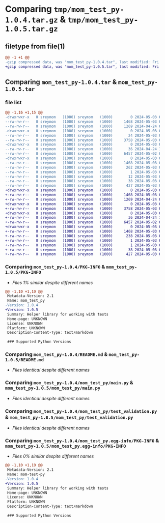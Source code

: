 # Comparing `tmp/mom_test_py-1.0.4.tar.gz` & `tmp/mom_test_py-1.0.5.tar.gz`

## filetype from file(1)

```diff
@@ -1 +1 @@
-gzip compressed data, was "mom_test_py-1.0.4.tar", last modified: Fri May  3 01:51:08 2024, max compression
+gzip compressed data, was "mom_test_py-1.0.5.tar", last modified: Fri May  3 02:08:30 2024, max compression
```

## Comparing `mom_test_py-1.0.4.tar` & `mom_test_py-1.0.5.tar`

### file list

```diff
@@ -1,16 +1,15 @@
-drwxrwxr-x   0 sreymom   (1000) sreymom   (1000)        0 2024-05-03 01:51:08.875982 mom_test_py-1.0.4/
--rw-rw-r--   0 sreymom   (1000) sreymom   (1000)     1468 2024-05-03 01:51:08.875982 mom_test_py-1.0.4/PKG-INFO
--rw-rw-r--   0 sreymom   (1000) sreymom   (1000)     1269 2024-04-24 06:32:01.000000 mom_test_py-1.0.4/README.md
-drwxrwxr-x   0 sreymom   (1000) sreymom   (1000)        0 2024-05-03 01:51:08.875982 mom_test_py-1.0.4/mom_test_py/
--rw-rw-r--   0 sreymom   (1000) sreymom   (1000)       24 2024-05-03 01:47:10.000000 mom_test_py-1.0.4/mom_test_py/__init__.py
--rw-rw-r--   0 sreymom   (1000) sreymom   (1000)     3758 2024-05-03 01:41:36.000000 mom_test_py-1.0.4/mom_test_py/main.py
-drwxrwxr-x   0 sreymom   (1000) sreymom   (1000)        0 2024-05-03 01:51:08.875982 mom_test_py-1.0.4/mom_test_py/rest/
--rw-rw-r--   0 sreymom   (1000) sreymom   (1000)       36 2024-04-24 10:03:26.000000 mom_test_py-1.0.4/mom_test_py/rest/__init__.py
--rw-rw-r--   0 sreymom   (1000) sreymom   (1000)     6457 2024-05-02 09:43:00.000000 mom_test_py-1.0.4/mom_test_py/test_validation.py
-drwxrwxr-x   0 sreymom   (1000) sreymom   (1000)        0 2024-05-03 01:51:08.875982 mom_test_py-1.0.4/mom_test_py.egg-info/
--rw-rw-r--   0 sreymom   (1000) sreymom   (1000)     1468 2024-05-03 01:51:08.000000 mom_test_py-1.0.4/mom_test_py.egg-info/PKG-INFO
--rw-rw-r--   0 sreymom   (1000) sreymom   (1000)      262 2024-05-03 01:51:08.000000 mom_test_py-1.0.4/mom_test_py.egg-info/SOURCES.txt
--rw-rw-r--   0 sreymom   (1000) sreymom   (1000)        1 2024-05-03 01:51:08.000000 mom_test_py-1.0.4/mom_test_py.egg-info/dependency_links.txt
--rw-rw-r--   0 sreymom   (1000) sreymom   (1000)       12 2024-05-03 01:51:08.000000 mom_test_py-1.0.4/mom_test_py.egg-info/top_level.txt
--rw-rw-r--   0 sreymom   (1000) sreymom   (1000)       38 2024-05-03 01:51:08.875982 mom_test_py-1.0.4/setup.cfg
--rw-rw-r--   0 sreymom   (1000) sreymom   (1000)      427 2024-05-03 01:48:02.000000 mom_test_py-1.0.4/setup.py
+drwxrwxr-x   0 sreymom   (1000) sreymom   (1000)        0 2024-05-03 02:08:30.299976 mom_test_py-1.0.5/
+-rw-rw-r--   0 sreymom   (1000) sreymom   (1000)     1468 2024-05-03 02:08:30.299976 mom_test_py-1.0.5/PKG-INFO
+-rw-rw-r--   0 sreymom   (1000) sreymom   (1000)     1269 2024-04-24 06:32:01.000000 mom_test_py-1.0.5/README.md
+drwxrwxr-x   0 sreymom   (1000) sreymom   (1000)        0 2024-05-03 02:08:30.299976 mom_test_py-1.0.5/mom_test_py/
+-rw-rw-r--   0 sreymom   (1000) sreymom   (1000)     3758 2024-05-03 01:41:36.000000 mom_test_py-1.0.5/mom_test_py/main.py
+drwxrwxr-x   0 sreymom   (1000) sreymom   (1000)        0 2024-05-03 02:08:30.299976 mom_test_py-1.0.5/mom_test_py/rest/
+-rw-rw-r--   0 sreymom   (1000) sreymom   (1000)       36 2024-04-24 10:03:26.000000 mom_test_py-1.0.5/mom_test_py/rest/__init__.py
+-rw-rw-r--   0 sreymom   (1000) sreymom   (1000)     6457 2024-05-02 09:43:00.000000 mom_test_py-1.0.5/mom_test_py/test_validation.py
+drwxrwxr-x   0 sreymom   (1000) sreymom   (1000)        0 2024-05-03 02:08:30.299976 mom_test_py-1.0.5/mom_test_py.egg-info/
+-rw-rw-r--   0 sreymom   (1000) sreymom   (1000)     1468 2024-05-03 02:08:30.000000 mom_test_py-1.0.5/mom_test_py.egg-info/PKG-INFO
+-rw-rw-r--   0 sreymom   (1000) sreymom   (1000)      238 2024-05-03 02:08:30.000000 mom_test_py-1.0.5/mom_test_py.egg-info/SOURCES.txt
+-rw-rw-r--   0 sreymom   (1000) sreymom   (1000)        1 2024-05-03 02:08:30.000000 mom_test_py-1.0.5/mom_test_py.egg-info/dependency_links.txt
+-rw-rw-r--   0 sreymom   (1000) sreymom   (1000)        1 2024-05-03 02:08:30.000000 mom_test_py-1.0.5/mom_test_py.egg-info/top_level.txt
+-rw-rw-r--   0 sreymom   (1000) sreymom   (1000)       38 2024-05-03 02:08:30.299976 mom_test_py-1.0.5/setup.cfg
+-rw-rw-r--   0 sreymom   (1000) sreymom   (1000)      427 2024-05-03 02:08:26.000000 mom_test_py-1.0.5/setup.py
```

### Comparing `mom_test_py-1.0.4/PKG-INFO` & `mom_test_py-1.0.5/PKG-INFO`

 * *Files 1% similar despite different names*

```diff
@@ -1,10 +1,10 @@
 Metadata-Version: 2.1
 Name: mom_test_py
-Version: 1.0.4
+Version: 1.0.5
 Summary: Helper library for working with tests
 Home-page: UNKNOWN
 License: UNKNOWN
 Platform: UNKNOWN
 Description-Content-Type: text/markdown
 
 ### Supported Python Versions
```

### Comparing `mom_test_py-1.0.4/README.md` & `mom_test_py-1.0.5/README.md`

 * *Files identical despite different names*

### Comparing `mom_test_py-1.0.4/mom_test_py/main.py` & `mom_test_py-1.0.5/mom_test_py/main.py`

 * *Files identical despite different names*

### Comparing `mom_test_py-1.0.4/mom_test_py/test_validation.py` & `mom_test_py-1.0.5/mom_test_py/test_validation.py`

 * *Files identical despite different names*

### Comparing `mom_test_py-1.0.4/mom_test_py.egg-info/PKG-INFO` & `mom_test_py-1.0.5/mom_test_py.egg-info/PKG-INFO`

 * *Files 0% similar despite different names*

```diff
@@ -1,10 +1,10 @@
 Metadata-Version: 2.1
 Name: mom-test-py
-Version: 1.0.4
+Version: 1.0.5
 Summary: Helper library for working with tests
 Home-page: UNKNOWN
 License: UNKNOWN
 Platform: UNKNOWN
 Description-Content-Type: text/markdown
 
 ### Supported Python Versions
```

